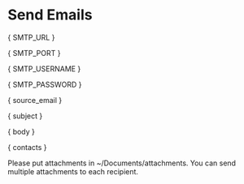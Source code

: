 # Send Emails

{ SMTP_URL }

{ SMTP_PORT }

{ SMTP_USERNAME }

{ SMTP_PASSWORD }

{ source_email }

{ subject }

{ body }

{ contacts }

Please put attachments in ~/Documents/attachments. You can send multiple attachments to each recipient.
